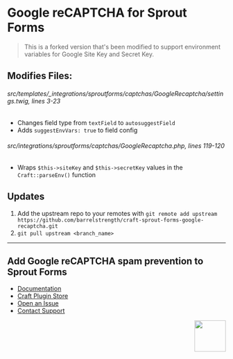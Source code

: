 # Google reCAPTCHA for Sprout Forms

> This is a forked version that's been modified to support environment variables for Google Site Key and Secret Key.

## Modifies Files: 

###### src/templates/_integrations/sproutforms/captchas/GoogleRecaptcha/settings.twig, lines 3-23
- Changes field type from `textField` to `autosuggestField`
- Adds `suggestEnvVars: true` to field config

###### src/integrations/sproutforms/captchas/GoogleRecaptcha.php, lines 119-120
- Wraps `$this->siteKey` and `$this->secretKey` values in the `Craft::parseEnv()` function

## Updates
1. Add the upstream repo to your remotes with `git remote add upstream https://github.com/barrelstrength/craft-sprout-forms-google-recaptcha.git`
2. `git pull upstream <branch_name>`

***

## Add Google reCAPTCHA spam prevention to Sprout Forms 

- [Documentation](https://sprout.barrelstrengthdesign.com/docs/forms/)
- [Craft Plugin Store](https://plugins.craftcms.com/sprout-forms-google-recaptcha)
- [Open an Issue](https://github.com/barrelstrength/craft-sprout-forms-google-recaptcha/issues)
- [Contact Support](https://sprout.barrelstrengthdesign.com/docs/support/support.html)

<a href="https://sprout.barrelstrengthdesign.com" target="_blank">
  <img src="https://s3.amazonaws.com/sprout.barrelstrengthdesign.com-assets/content/plugins/sprout-icon.svg" width="72" height="72" align="right">
</a>
